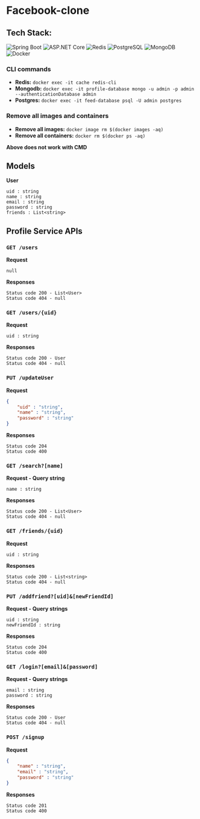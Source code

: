 # Facebook-clone

## Tech Stack:
![Spring Boot](https://img.shields.io/badge/-SPRING%20BOOT-6DB33F?logo=spring&logoColor=white&style=for-the-badge)
![ASP.NET Core](https://img.shields.io/badge/-ASP.NET%20CORE-512BD4?logo=.net&logoColor=white&style=for-the-badge)
![Redis](https://img.shields.io/badge/-REDIS-FF0000?logo=redis&logoColor=white&style=for-the-badge)
![PostgreSQL](https://img.shields.io/badge/-POSTGRESQL-336791?logo=postgresql&logoColor=white&style=for-the-badge)
![MongoDB](https://img.shields.io/badge/-MONGODB-47A248?logo=mongodb&logoColor=white&style=for-the-badge)
![Docker](https://img.shields.io/badge/-DOCKER-2496ED?logo=docker&logoColor=white&style=for-the-badge)


### CLI commands
- **Redis:** ```docker exec -it cache redis-cli```
- **Mongodb:** ```docker exec -it profile-database mongo -u admin -p admin --authenticationDatabase admin```
- **Postgres:** ```docker exec -it feed-database psql -U admin postgres```

### Remove all images and containers
- **Remove all images:** ```docker image rm $(docker images -aq)```
- **Remove all containers:** ```docker rm $(docker ps -aq)```

**Above does not work with CMD**

## Models
**User**
```
uid : string
name : string
email : string
password : string
friends : List<string>
```

## Profile Service APIs

### `GET /users`

**Request**
```
null
```

**Responses**
```
Status code 200 - List<User>
Status code 404 - null
```

### `GET /users/{uid}`

**Request**
```
uid : string
```

**Responses**
```
Status code 200 - User
Status code 404 - null
```

### `PUT /updateUser`

**Request**
```json
{
    "uid" : "string",
    "name" : "string",
    "password" : "string"
}
```

**Responses**
```
Status code 204
Status code 400
```

### `GET /search?[name]`

**Request - Query string**
```
name : string
```

**Responses**
```
Status code 200 - List<User>
Status code 404 - null
```

### `GET /friends/{uid}`

**Request**
```
uid : string
```

**Responses**
```
Status code 200 - List<string>
Status code 404 - null
```

### `PUT /addfriend?[uid]&[newFriendId]`

**Request - Query strings**
```
uid : string
newFriendId : string
```

**Responses**
```
Status code 204
Status code 400
```

### `GET /login?[email]&[password]`

**Request - Query strings**
```
email : string
password : string
```

**Responses**
```
Status code 200 - User
Status code 404 - null
```

### `POST /signup`

**Request**
```json
{
    "name" : "string",
    "email" : "string",
    "password" : "string"
}
```

**Responses**
```
Status code 201
Status code 400
```